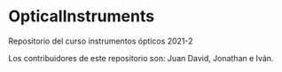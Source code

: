 # OpticalInstruments
Repositorio del curso instrumentos ópticos 2021-2
 
Los contribuidores de este repositorio son: Juan David, Jonathan e Iván.
